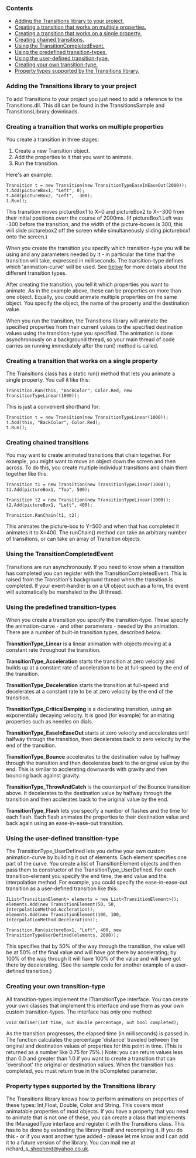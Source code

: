 ### Contents ###
  * [Adding the Transitions library to your project.](CodingWithTransitions#Adding_the_Transitions_library_to_your_project.md)
  * [Creating a transition that works on multiple properties.](CodingWithTransitions#Creating_a_transition_that_works_o_multiple_properties.md)
  * [Creating a transition that works on a single property.](CodingWithTransitions#Creating_a_transition_that_works_on_a_single_property.md)
  * [Creating chained transitions.](CodingWithTransitions#Creating_chained_transitions.md)
  * [Using the TransitionCompletedEvent.](CodingWithTransitions#Using_the_TransitionCompletedEvent.md)
  * [Using the predefined transition-types.](CodingWithTransitions#Using_the_predefined_transition-types.md)
  * [Using the user-defined transition-type.](CodingWithTransitions#Using_the_user-defined_transition-type.md)
  * [Creating your own transition-type.](CodingWithTransitions#Creating_your_own_transition-type.md)
  * [Property types supported by the Transitions library.](CodingWithTransitions#Property_types_supported_by_the_Transitions_library.md)

### Adding the Transitions library to your project ###
To add Transitions to your project you just need to add a reference to the Transitions.dll. This dll can be found in the TransitionsSample and TransitionsLibrary downloads.


### Creating a transition that works on multiple properties ###
You create a transition in three stages:
  1. Create a new Transition object.
  1. Add the properties to it that you want to animate.
  1. Run the transition.

Here's an example:
```
Transition t = new Transition(new TransitionTypeEaseInEaseOut(2000));
t.Add(pictureBox1, "Left", 0);
t.Add(pictureBox2, "Left", -300);
t.Run();
```
This transition moves pictureBox1 to X=0 and pictureBox2 to X=-300 from their initial positions overr the course of 2000ms. (If pictureBox1.Left was -300 before the transition, and the width of the picture-boxes is 300, this will slide picturebox2 off the screen while simultaneously sliding picturebox1 onto the screen.)

When you create the transition you specify which transition-type you will be using and any parameters needed by it - in particular the time that the transition will take, expressed in milliseconds. The transition-type defines which 'animation-curve' will be used. See [below](CodingWithTransitions#Using_the_predefined_transition-types.md) for more details about the different transition types.

After creating the transition, you tell it which properties you want to animate. As in the example above, these can be properties on more than one object. Equally, you could animate multiple properties on the same object. You specify the object, the name of the property and the destination value.

When you run the transition, the Transitions library will animate the specified properties from their current values to the specified destination values using the transition-type you specified. The animation is done asynchronously on a background thread, so your main thread of code carries on running immediately after the run() method is called.


### Creating a transition that works on a single property ###
The Transitions class has a static run() method that lets you animate a single property. You call it like this:
```
Transition.Run(this, "BackColor", Color.Red, new TransitionTypeLinear(1000));
```

This is just a convenient shorthand for:
```
Transition t = new Transition(new TransitionTypeLinear(1000));
t.Add(this, "BackColor", Color.Red);
t.Run();
```


### Creating chained transitions ###
You may want to create animated transitions that chain together. For example, you might want to move an object down the screen and then across. To do this, you create multiple individual transitions and chain them together like this:
```
Transition t1 = new Transition(new TransitionTypeLinear(1000));
t1.Add(pictureBox1, "Top", 500);

Transition t2 = new Transition(new TransitionTypeLinear(1000));
t2.Add(pictureBox1, "Left", 400);

Transition.RunChain(t1, t2);
```
This animates the picture-box to Y=500 and when that has completed it animates it to X=400. The runChain() method can take an arbitrary number of transitions, or can take an array of Transition objects.


### Using the TransitionCompletedEvent ###
Transitions are run asynchronously. If you need to know when a transition has completed you can register with the TransitionCompletedEvent. This is raised from the Transition's background thread when the transition is completed. If your event-handler is on a UI object such as a form, the event will automatically be marshaled to the UI thread.


### Using the predefined transition-types ###
When you create a transition you specify the transition-type. These specify the animation-curve  - and other parameters - needed by the animation. There are a number of built-in transition types, described below.

**TransitionType\_Linear** is a linear animation with objects moving at a constant rate throughout the transition.

**TransitionType\_Acceleration** starts the transition at zero velocity and builds up at a constant rate of acceleration to be at full-speed by the end of the transition.

**TransitionType\_Deceleration** starts the transition at full-speed and decelerates at a constant rate to be at zero velocity by the end of the transition.

**TransitionType\_CriticalDamping** is a declerating transition, using an exponentially decaying velocity. It is good (for example) for animating properties such as needles on dials.

**TransitionType\_EaseInEaseOut** starts at zero velocity and accelerates until halfway through the transition, then decelerates back to zero velocity by the end of the transition.

**TransitionType\_Bounce** accelerates to the destination value by halfway through the transition and then decelerates back to the original value by the end. This is similar to acclerating downwards with gravity and then bouncing back against gravity.

**TransitionType\_ThrowAndCatch** is the counterpart of the Bounce transition above. It decelerates to the destination value by halfway through the transition and then acclerates back to the original value by the end.

**TransitionType\_Flash** lets you specify a number of flashes and the time for each flash. Each flash animates the properties to their destination value and back again using an ease-in-ease-out transition.


### Using the user-defined transition-type ###
The TransitionType\_UserDefined lets you define your own custom animation-curve by building it out of elements. Each element specifies one part of the curve. You create a list of TransitionElement objects and then pass them to constructor of the TransitionType\_UserDefined. For each transition-element you specify the end time, the end value and the interpolation method. For example, you could specify the ease-in-ease-out transition as a user-defined transition like this:
```
IList<TransitionElement> elements = new List<TransitionElement>();
elements.Add(new TransitionElement(50, 50, InterpolationMethod.Accleration));
elements.Add(new TransitionElement(100, 100, InterpolationMethod.Deceleration));

Transition.Run(pictureBox1, "Left", 400, new TransitionTypeUserDefined(elements, 2000));
```
This specifies that by 50% of the way through the transition, the value will be at 50% of the final value and will have got there by accelerating; by 100% of the way through it will have 100% of the value and will have got there by decelerating. (See the sample code for another example of a user-defined transition.)


### Creating your own transition-type ###
All transition-types implement the ITransitionType interface. You can create your own classes that implement this interface and use them as your own custom transition-types. The interface has only one method:
```
void OnTimer(int time, out double percentage, out bool completed);
```
As the transition progresses, the elapsed time (in milliseconds) is passed in. The function calculates the percentage 'distance' traveled between the original and destination values of properties for this point in time. (This is returned as a number like 0.75 for 75%.) Note: you can return values less than 0.0 and greater than 1.0 if you want to create a transition that can 'overshoot' the original or destination values. When the transition has completed, you must return true in the bCompleted parameter.


### Property types supported by the Transitions library ###
The Transitions library knows how to perform animations on properties of these types: Int,Float, Double, Color and String. This covers most animatable properties of most objects. If you have a property that you need to animate that is not one of these, you can create a class that implements the IManagedType interface and register it with the Transitions class. This has to be done by extending the library itself and recompiling it. If you do this - or if you want another type added - please let me know and I can add it to a future version of the library. You can mail me at richard\_s\_shepherd@yahoo.co.uk.
